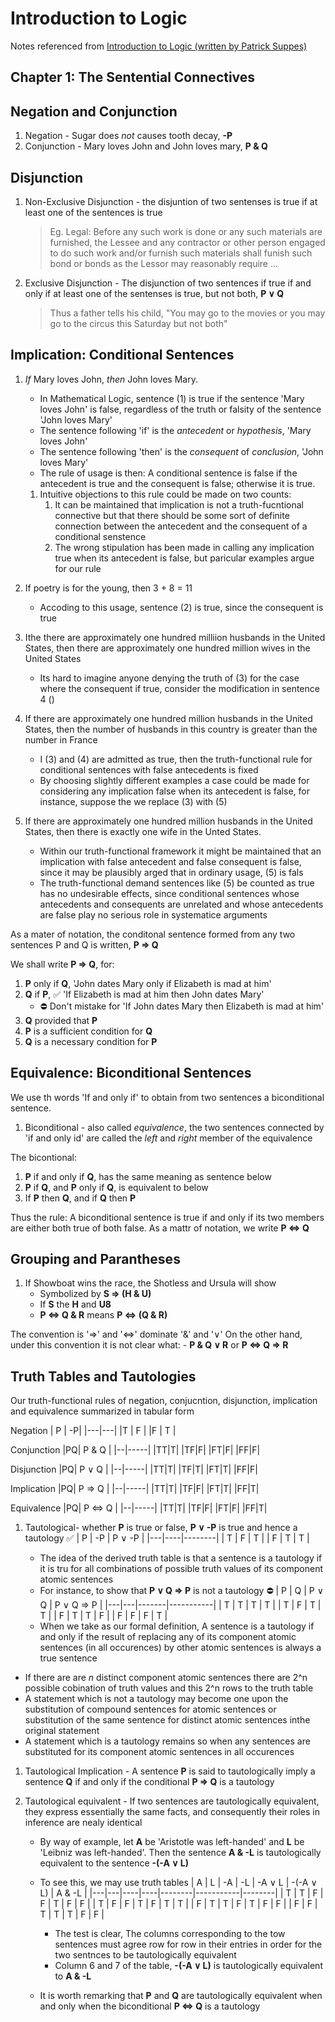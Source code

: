 # Introduction to Logic

Notes referenced from [Introduction to Logic (written by Patrick Suppes)](<http://web.mit.edu/gleitz/www/Introduction%20to%20Logic%20-%20P.%20Suppes%20(1957)%20WW.pdf>)

## Chapter 1: The Sentential Connectives

## Negation and Conjunction

1. Negation - Sugar does _not_ causes tooth decay, **-P**
1. Conjunction - Mary loves John and John loves mary, **P & Q**

## Disjunction

1. Non-Exclusive Disjunction - the disjuntion of two sentenses is true if at least one of the sentences is true
   > Eg. Legal: Before any such work is done or any such materials are furnished, the Lessee and any contractor or other person engaged to do such work and/or furnish such materials shall funish such bond or bonds as the Lessor may reasonably require ...
1. Exclusive Disjunction - The disjunction of two sentences if true if and only if at least one of the sentenses is true, but not both, **P ∨ Q**

   > Thus a father tells his child, "You may go to the movies or you may go to the circus this Saturday but not both"

## Implication: Conditional Sentences

1. _If_ Mary loves John, _then_ John loves Mary.

   - In Mathematical Logic, sentence (1) is true if the sentence 'Mary loves John' is false, regardless of the truth or falsity of the sentence 'John loves Mary'
   - The sentence following 'if' is the _antecedent_ or _hypothesis_, 'Mary loves John'
   - The sentence following 'then' is the _consequent_ of _conclusion_, 'John loves Mary'
   - The rule of usage is then: A conditional sentence is false if the antecedent is true and the consequent is false; otherwise it is true.

   1. Intuitive objections to this rule could be made on two counts:
      1. It can be maintained that implication is not a truth-fucntional connective but that there should be some sort of definite connection between the antecedent and the consequent of a conditional senstence
      1. The wrong stipulation has been made in calling any implication true when its antecedent is false, but paricular examples argue for our rule

1. If poetry is for the young, then 3 + 8 = 11

   - Accoding to this usage, sentence (2) is true, since the consequent is true

1. Ithe there are approximately one hundred milliion husbands in the United States, then there are approximately one hundred million wives in the United States

   - Its hard to imagine anyone denying the truth of (3) for the case where the consequent if true, consider the modification in sentence 4 ()

1. If there are approximately one hundred million husbands in the United States, then the number of husbands in this country is greater than the number in France

   - I (3) and (4) are admitted as true, then the truth-functional rule for conditional sentences with false antecedents is fixed
   - By choosing slightly different examples a case could be made for considering any implication false when its antecedent is false, for instance, suppose the we replace (3) with (5)

1. If there are approximately one hundred million husbands in the United States, then there is exactly one wife in the Unted States.
   - Within our truth-functional framework it might be maintained that an implication with false antecedent and false consequent is false, since it may be plausibly arged that in ordinary usage, (5) is fals
   - The truth-functional demand sentences like (5) be counted as true has no undesirable effects, since conditional sentences whose antecedents and consequents are unrelated and whose antecedents are false play no serious role in systematice arguments

As a mater of notation, the conditonal sentence formed from any two sentences P and Q is written, **P ⇒ Q**

We shall write **P ⇒ Q**, for:

1. **P** only if **Q**, 'John dates Mary only if Elizabeth is mad at him'
1. **Q** if **P**, ✅ 'If Elizabeth is mad at him then John dates Mary'
   - ⛔ Don't mistake for 'If John dates Mary then Elizabeth is mad at him'
1. **Q** provided that **P**
1. **P** is a sufficient condition for **Q**
1. **Q** is a necessary condition for **P**

## Equivalence: Biconditional Sentences

We use th words 'If and only if' to obtain from two sentences a biconditional sentence.

1. Biconditional - also called _equivalence_, the two sentences connected by 'if and only id' are called the _left_ and _right_ member of the equivalence

The bicontional:

1. **P** if and only if **Q**, has the same meaning as sentence below
1. **P** if **Q**, and **P** only if **Q**, is equivalent to below
1. If **P** then **Q**, and if **Q** then **P**

Thus the rule: A biconditional sentence is true if and only if its two members are either both true of both false. As a mattr of notation, we write **P ⇔ Q**

## Grouping and Parantheses

1. If Showboat wins the race, the Shotless and Ursula will show
   - Symbolized by **S ⇒ (H & U)**
   - If **S** the **H** and **U8**
   - **P ⇔ Q & R** means **P ⇔ (Q & R)**

The convention is '⇒' and '⇔' dominate '&' and '∨' On the other hand, under this convention it is not clear what: - **P & Q ∨ R** or **P ⇔ Q ⇒ R**

## Truth Tables and Tautologies

Our truth-functional rules of negation, conjucntion, disjunction, implication and equivalence summarized in tabular form

Negation
| P | -P|
|---|---|
|T | F |
|F | T |

Conjunction
|PQ| P & Q |
|--|-----|
|TT|T|
|TF|F|
|FT|F|
|FF|F|

Disjunction
|PQ| P ∨ Q |
|--|-----|
|TT|T|
|TF|T|
|FT|T|
|FF|F|

Implication
|PQ| P ⇒ Q |
|--|-----|
|TT|T|
|TF|F|
|FT|T|
|FF|T|

Equivalence
|PQ| P ⇔ Q |
|--|-----|
|TT|T|
|TF|F|
|FT|F|
|FF|T|

1. Tautological- whether **P** is true or false, **P ∨ -P** is true and hence a tautology ✅
   | P | -P | P ∨ -P |
   |---|----|--------|
   | T | F | T |
   | F | T | T |

   - The idea of the derived truth table is that a sentence is a tautology if it is tru for all combinations of possible truth values of its component atomic sentences
   - For instance, to show that **P ∨ Q ⇒ P** is not a tautology ⛔
     | P | Q | P ∨ Q | P ∨ Q ⇒ P |
     |---|---|-------|-----------|
     | T | T | T | T |
     | T | F | T | T |
     | F | T | T | F |
     | F | F | F | T |
   - When we take as our formal definition, A sentence is a tautology if and only if the result of replacing any of its component atomic sentences (in all occurences) by other atomic sentences is always a true sentence

- If there are are _n_ distinct component atomic sentences there are 2^n possible cobination of truth values and this 2^n rows to the truth table
- A statement which is not a tautology may become one upon the substitution of compound sentences for atomic sentences or substitution of the same sentence for distinct atomic sentences inthe original statement
- A statement which is a tautology remains so when any sentences are substituted for its component atomic sentences in all occurences

1. Tautological Implication - A sentence **P** is said to tautologically imply a sentence **Q** if and only if the conditional **P ⇒ Q** is a tautology
1. Tautological equivalent - If two sentences are tautologically equivalent, they express essentially the same facts, and consequently their roles in inference are nealy identical

   - By way of example, let **A** be 'Aristotle was left-handed' and **L** be 'Leibniz was left-handed'. Then the sentence **A & -L** is tautologically equivalent to the sentence **-(-A ∨ L)**
   - To see this, we may use truth tables
     | A | L | -A | -L | -A ∨ L | -(-A ∨ L) | A & -L |
     |---|---|----|----|--------|-----------|--------|
     | T | T | F | F | T | F | F |
     | T | F | F | T | F | T | T |
     | F | T | T | F | T | F | F |
     | F | F | T | T | T | F | F |

     - The test is clear, The columns corresponding to the tow sentences must agree row for row in their entries in order for the two sentnces to be tautologically equivalent
     - Column 6 and 7 of the table, **-(-A ∨ L)** is tautologically equivalent to **A & -L**

   - It is worth remarking that **P** and **Q** are tautologically equivalent when and only when the biconditional **P ⇔ Q** is a tautology
